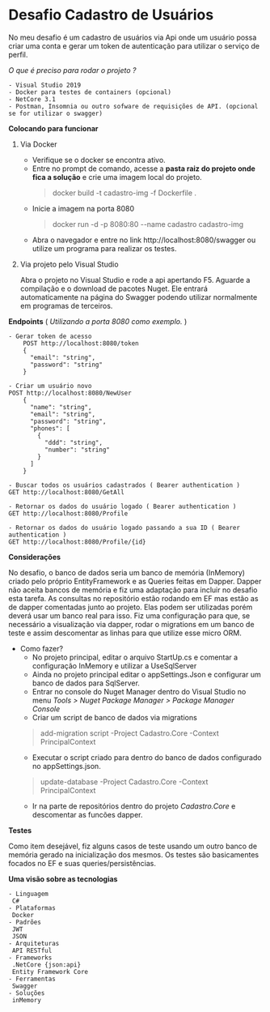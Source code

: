 # Desafio Cadastro de Usuários

No meu desafio é um cadastro de usuários via Api onde um usuário possa criar uma conta e gerar um token de autenticação para utilizar o serviço de perfil.
	
*O que é preciso para rodar o projeto ?*

	- Visual Studio 2019
	- Docker para testes de containers (opcional)
	- NetCore 3.1
	- Postman, Insomnia ou outro sofware de requisições de API. (opcional se for utilizar o swagger)
	
**Colocando para funcionar**

1) Via Docker
 
	- Verifique se o docker se encontra ativo.
	- Entre no prompt de comando, acesse a **pasta raiz do projeto onde fica a solução** e crie uma imagem local do projeto.
		> docker build -t cadastro-img -f Dockerfile .
	- Inicie a imagem na porta 8080
		> docker run -d -p 8080:80 --name cadastro cadastro-img
	- Abra o navegador e entre no link http://localhost:8080/swagger ou utilize um programa para realizar os testes.

2) Via projeto pelo Visual Studio
	
	Abra o projeto no Visual Studio e rode a api apertando F5.
	Aguarde a compilação e o download de pacotes Nuget.
	Ele entrará automaticamente na página do Swagger podendo utilizar normalmente em programas de terceiros.

**Endpoints** ( *Utilizando a porta 8080 como exemplo.* )
	
	- Gerar token de acesso
		POST http://localhost:8080/token  
		{
		  "email": "string",
		  "password": "string"
		}
		
	- Criar um usuário novo
	POST http://localhost:8080/NewUser  
		{
		  "name": "string",
		  "email": "string",
		  "password": "string",
		  "phones": [
		    {
		      "ddd": "string",
		      "number": "string"
		    }
		  ]
		}
		
	- Buscar todos os usuários cadastrados ( Bearer authentication )
	GET http://localhost:8080/GetAll 
	
	- Retornar os dados do usuário logado ( Bearer authentication )
	GET http://localhost:8080/Profile
	
	- Retornar os dados do usuário logado passando a sua ID ( Bearer authentication )
	GET http://localhost:8080/Profile/{id}

**Considerações**

No desafio, o banco de dados seria um banco de memória (InMemory) criado pelo próprio EntityFramework e as Queries feitas em Dapper.
Dapper não aceita bancos de memória e fiz uma adaptação para incluir no desafio esta tarefa.
As consultas no repositório estão rodando em EF mas estão as de dapper comentadas junto ao projeto. Elas podem ser utilizadas porém deverá usar 
um banco real para isso.
Fiz uma configuração para que, se necessário a visualização via dapper, rodar o migrations em um banco de teste e assim 
descomentar as linhas para que utilize esse micro ORM.

- Como fazer?
	- No projeto principal, editar o arquivo StartUp.cs e comentar a configuração InMemory e utilizar a UseSqlServer
	- Ainda no projeto principal editar o appSettings.Json e configurar um banco de dados para SqlServer.
  - Entrar no console do Nuget Manager dentro do Visual Studio no menu *Tools > Nuget Package Manager > Package Manager Console*
  - Criar um script de banco de dados via migrations 
  > add-migration script -Project Cadastro.Core -Context PrincipalContext
  - Executar o script criado para dentro do banco de dados configurado no appSettings.json.
  > update-database -Project Cadastro.Core -Context PrincipalContext
	- Ir na parte de repositórios dentro do projeto *Cadastro.Core* e descomentar as funcões dapper.
	
**Testes**

Como item desejável, fiz alguns casos de teste usando um outro banco de memória gerado na inicialização dos mesmos.
Os testes são basicamentes focados no EF e suas queries/persistências.

**Uma visão sobre as tecnologias**

	- Linguagem
	 C#
	- Plataformas
	 Docker
	- Padrões
	 JWT
	 JSON
	- Arquiteturas
	 API RESTful
	- Frameworks
	 .NetCore {json:api}
	 Entity Framework Core
	- Ferramentas
	 Swagger
	- Soluções
	 inMemory
